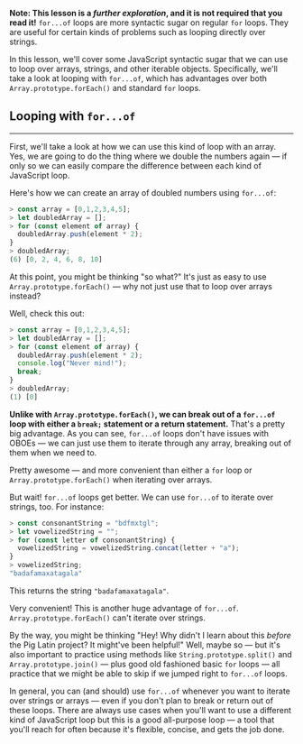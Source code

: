 **Note: This lesson is a _further exploration_, and it is not required that you read it!**  `for...of` loops are more syntactic sugar on regular `for` loops. They are useful for certain kinds of problems such as looping directly over strings.

In this lesson, we'll cover some JavaScript syntactic sugar that we can use to loop over arrays, strings, and other iterable objects. Specifically, we'll take a look at looping with `for...of`, which has advantages over both `Array.prototype.forEach()` and standard `for` loops.

## Looping with `for...of`
---

First, we'll take a look at how we can use this kind of loop with an array. Yes, we are going to do the thing where we double the numbers again — if only so we can easily compare the difference between each kind of JavaScript loop.

Here's how we can create an array of doubled numbers using `for...of`:

```js
> const array = [0,1,2,3,4,5];
> let doubledArray = [];
> for (const element of array) {
  doubledArray.push(element * 2);
}
> doubledArray;
(6) [0, 2, 4, 6, 8, 10]
```

At this point, you might be thinking "so what?" It's just as easy to use `Array.prototype.forEach()` — why not just use that to loop over arrays instead?

Well, check this out:

```js
> const array = [0,1,2,3,4,5];
> let doubledArray = [];
> for (const element of array) {
  doubledArray.push(element * 2);
  console.log("Never mind!");
  break;
}
> doubledArray;
(1) [0]
```

**Unlike with `Array.prototype.forEach()`, we can break out of a `for...of` loop with either a `break;` statement or a return statement.** That's a pretty big advantage. As you can see, `for...of` loops don't have issues with OBOEs — we can just use them to iterate through any array, breaking out of them when we need to.

Pretty awesome — and more convenient than either a `for` loop or `Array.prototype.forEach()` when iterating over arrays.

But wait! `for...of` loops get better. We can use `for...of` to iterate over strings, too. For instance:

```js
> const consonantString = "bdfmxtgl";
> let vowelizedString = "";
> for (const letter of consonantString) {
  vowelizedString = vowelizedString.concat(letter + "a");
}
> vowelizedString;
"badafamaxatagala"
```

This returns the string `"badafamaxatagala"`.

Very convenient! This is another huge advantage of `for...of`. `Array.prototype.forEach()` can't iterate over strings.

By the way, you might be thinking "Hey! Why didn't I learn about this _before_ the Pig Latin project? It might've been helpful!" Well, maybe so — but it's also important to practice using methods like `String.prototype.split()` and `Array.prototype.join()` — plus good old fashioned basic `for` loops — all practice that we might be able to skip if we jumped right to `for...of` loops.

In general, you can (and should) use `for...of` whenever you want to iterate over strings or arrays — even if you don't plan to break or return out of these loops. There are always use cases when you'll want to use a different kind of JavaScript loop but this is a good all-purpose loop — a tool that you'll reach for often because it's flexible, concise, and gets the job done.
